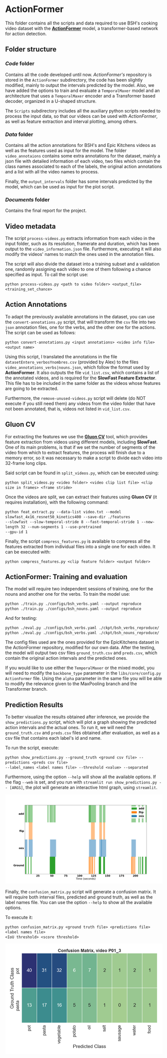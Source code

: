 # ActionFormer

This folder contains all the scripts and data required to use BSH's cooking video dataset with the 
[**ActionFormer**](https://github.com/happyharrycn/actionformer_release) model, a transformer-based network for action
detection.

## Folder structure

### *Code* folder

Contains all the code developed until now. *ActionFormer's* repository is stored in the `ActionFormer` subdirectory, the
code has been slightly modified, mainly to output the intervals predicted by the model. Also, we have added the options
to train and evaluate a `TemporalMaxer` model and an architecture that uses a `TemporalMaxer` encoder and a Transformer
based decoder, organized in a U-shaped structure.

The `Scripts` subdirectory includes all the auxiliary python scripts needed to process the input data, so that our videos
can be used with _ActionFormer_, as well as feature extraction and interval plotting, among others. 

### *Data* folder

Contains all the action annotations for BSH's and Epic Kitchens videos as well as the features used as input for the
model. The folder `video_annotaions` contains some extra annotations for the dataset, mainly a json file with detailed
information of each video, two files which contain the class names associated to each of the labels, the original action
annotations and a list with all the video names to process.

Finally, the `output_intervals` folder has some intervals predicted by the model, which can be used as input for the plot script.

### *Documents* folder

Contains the final report for the project.

## Video metadata
The script `process-videos.py` extracts information from each video in the input folder, such as its resolution, 
framerate and duration, which has been output to the `video_information.json` file. Furthermore, executing it will
also modify the videos' names to match the ones used in the annotation files. 

The script will also divide the dataset into a training subset and a validation one, randomly assigning each video to 
one of them following a chance specified as input. To call the script use:

    python process-videos.py <path to video folder> <output_file> <training_set_chance>

## Action Annotations
To adapt the previously available annotations in the dataset, you can use the `convert-annotations.py` script, that will
transform the `csv` file into two `json` annotation files, one for the verbs, and the other one for the actions.
The script can be used as follows:

    python convert-annotations.py <input annotations> <video info file> <output name>

Using this script, I translated the annotations in the file `datasetEntero_verbosYnombres.csv` (provided by Alex) to 
the files `video_annotations_verbs|nouns.json`, which follow the format used by **ActionFormer**. It also outputs the
file `vid_list.csv`, which contains a list of the annotated videos, and is required for the 
**SlowFast Feature Extractor**. This file has to be included in the same folder as the videos whose features are going
to be extracted.

Furthermore, the `remove-unused-videos.py` script will delete (do NOT execute if you still need them) any videos from 
the video folder that have not been annotated, that is, videos not listed in `vid_list.csv`.


## Gluon CV
For extracting the features we use the [**Gluon CV**](https://cv.gluon.ai/) tool, 
which provides feature extraction from videos using different models, including **SlowFast**. One of its main problems, 
is that if we set the number of segments of the video from which to extract features, the process will finish due
to a memory error, so it was necessary to make a script to divide each video into 32-frame long clips.

Said script can be found in `split_videos.py`, which can be executed using:

    python split_videos.py <video folder> <video clip list file> <clip size in frames> <frame stride>

Once the videos are split, we can extract their features using **Gluon CV** (it requires installation), 
with the following command:

    python feat_extract.py --data-list video.txt --model slowfast_4x16_resnet50_kinetics400 --save-dir ./features 
    --slowfast --slow-temporal-stride 8 --fast-temporal-stride 1 --new-length 32 --num-segments 1 --use-pretrained
    --gpu-id 1

Finally, the script `compress_features.py` is available to compress all the features extracted from individual files 
into a single one for each video. It can be executed with:

    python compress_features.py <clip feature folder> <output folder>

## ActionFormer: Training and evaluation

The model will require two independent sessions of training, one for the nouns and another one for the verbs. To train
the model use:

    python ./train.py ./configs/bsh_verbs.yaml --output reproduce
    python ./train.py ./configs/bsh_nouns.yaml --output reproduce

And for testing:

    python ./eval.py ./configs/bsh_verbs.yaml ./ckpt/bsh_verbs_reproduce/
    python ./eval.py ./configs/bsh_verbs.yaml ./ckpt/bsh_nouns_reproduce/

The config files used are the ones provided for the EpicKitchens dataset in the ActionFormer repository, modified for
our own data. After the testing, the model will output two csv files `ground_truth.csv` and `preds.csv`, which contain
the original action intervals and the predicted ones.

If you would like to use either the `TemporalMaxer` or the mixed model, you will need to modify the `backbone_type` 
parameter in the `libs/core/config.py` `ActionFormer` file. Using the `alpha` parameter in the same file you will be able to modify
the relevance given to the MaxPooling branch and the Transformer branch.

## Prediction Results
To better visualize the results obtained after inference, we provide the `show_predictions.py` script, which will plot a
graph showing the predicted action intervals and the actual ones. To run it, we will need the `ground_truth.csv` and 
`preds.csv` files obtained after evaluation, as well as a csv file that contains each label's id and name. 

To run the script, execute:
    
    python show_predictions.py --ground_truth <ground csv file> --predictions <preds csv file> 
    --label_names <label names file> --threshold <value> --separated

Furthermore, using the option `--help` will show all the available options. If the flag `--web` is set, and you run with 
`streamlit run show_predictions.py -- [ARGS]`, the plot will generate an interactive html graph, using `streamlit`.

![](./example_plot.png)

Finally, the `confusion_matrix.py` script will generate a confusion matrix. It will require both interval files, 
predicted and ground truth, as well as the label names file. You can use the option `--help` to show all the available
options.

To execute it:
    
    python confusion_matrix.py <ground truth file> <predictions file> <label names file>
    <IoU threshold> <score threshold>

![](./example_confusion_matrix.png)
